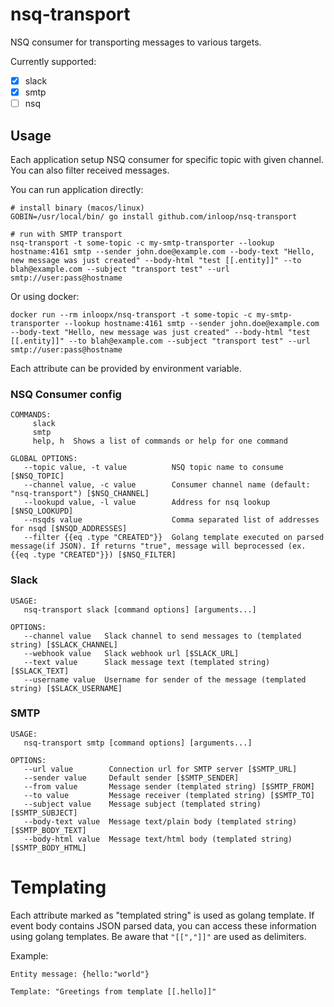 # nsq-transport

NSQ consumer for transporting messages to various targets.

Currently supported:

- [x] slack
- [x] smtp
- [ ] nsq

## Usage

Each application setup NSQ consumer for specific topic with given channel. You can also filter received messages.

You can run application directly:

```
# install binary (macos/linux)
GOBIN=/usr/local/bin/ go install github.com/inloop/nsq-transport

# run with SMTP transport
nsq-transport -t some-topic -c my-smtp-transporter --lookup hostname:4161 smtp --sender john.doe@example.com --body-text "Hello, new message was just created" --body-html "test [[.entity]]" --to blah@example.com --subject "transport test" --url smtp://user:pass@hostname
```

Or using docker:

```
docker run --rm inloopx/nsq-transport -t some-topic -c my-smtp-transporter --lookup hostname:4161 smtp --sender john.doe@example.com --body-text "Hello, new message was just created" --body-html "test [[.entity]]" --to blah@example.com --subject "transport test" --url smtp://user:pass@hostname
```

Each attribute can be provided by environment variable.

### NSQ Consumer config

```
COMMANDS:
     slack
     smtp
     help, h  Shows a list of commands or help for one command

GLOBAL OPTIONS:
   --topic value, -t value          NSQ topic name to consume [$NSQ_TOPIC]
   --channel value, -c value        Consumer channel name (default: "nsq-transport") [$NSQ_CHANNEL]
   --lookupd value, -l value        Address for nsq lookup [$NSQ_LOOKUPD]
   --nsqds value                    Comma separated list of addresses for nsqd [$NSQD_ADDRESSES]
   --filter {{eq .type "CREATED"}}  Golang template executed on parsed message(if JSON). If returns "true", message will beprocessed (ex. {{eq .type "CREATED"}}) [$NSQ_FILTER]
```

### Slack

```
USAGE:
   nsq-transport slack [command options] [arguments...]

OPTIONS:
   --channel value   Slack channel to send messages to (templated string) [$SLACK_CHANNEL]
   --webhook value   Slack webhook url [$SLACK_URL]
   --text value      Slack message text (templated string) [$SLACK_TEXT]
   --username value  Username for sender of the message (templated string) [$SLACK_USERNAME]
```

### SMTP

```
USAGE:
   nsq-transport smtp [command options] [arguments...]

OPTIONS:
   --url value        Connection url for SMTP server [$SMTP_URL]
   --sender value     Default sender [$SMTP_SENDER]
   --from value       Message sender (templated string) [$SMTP_FROM]
   --to value         Message receiver (templated string) [$SMTP_TO]
   --subject value    Message subject (templated string) [$SMTP_SUBJECT]
   --body-text value  Message text/plain body (templated string) [$SMTP_BODY_TEXT]
   --body-html value  Message text/html body (templated string) [$SMTP_BODY_HTML]
```

# Templating

Each attribute marked as "templated string" is used as golang template. If event body contains JSON parsed data, you can access these information using golang templates. Be aware that `"[[","]]"` are used as delimiters.

Example:

```
Entity message: {hello:"world"}

Template: "Greetings from template [[.hello]]"
```
